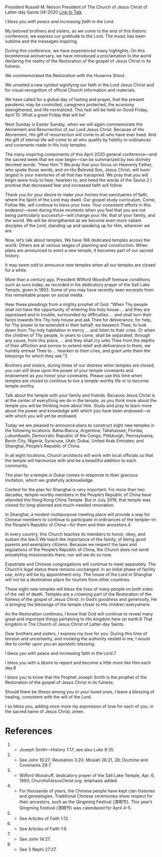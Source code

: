 President Russell M. Nelson
President of The Church of Jesus Christ of Latter-day Saints
04-2020
[Link to Talk](https://www.churchofjesuschrist.org/study/general-conference/2020/04/57nelson?lang=eng)

_I bless you with peace and increasing faith in the Lord._

My beloved brothers and sisters, as we come to the end of this historic conference, we express our gratitude to the Lord. The music has been sublime and the messages inspiring.

During this conference, we have experienced many highlights. On this bicentennial anniversary, we have introduced a proclamation to the world declaring the reality of the Restoration of the gospel of Jesus Christ in its fulness.

We commemorated the Restoration with the Hosanna Shout.

We unveiled a new symbol signifying our faith in the Lord Jesus Christ and for visual recognition of official Church information and materials.

We have called for a global day of fasting and prayer, that the present pandemic may be controlled, caregivers protected, the economy strengthened, and life normalized. This fast will be held on Good Friday, April 10. What a great Friday that will be!

Next Sunday is Easter Sunday, when we will again commemorate the Atonement and Resurrection of our Lord Jesus Christ. Because of His Atonement, His gift of resurrection will come to all who have ever lived. And His gift of eternal life will come to all who qualify by fidelity to ordinances and covenants made in His holy temples.

The many inspiring components of this April 2020 general conference—and the sacred week that we now begin—can be summarized by two divinely decreed words: “Hear Him.”1 We pray that your focus on Heavenly Father, who spoke those words, and on His Beloved Son, Jesus Christ, will loom largest in your memories of all that has transpired. We pray that you will begin anew truly to hear, hearken to, and heed the words of the Savior.2 I promise that decreased fear and increased faith will follow.

Thank you for your desire to make your homes true sanctuaries of faith, where the Spirit of the Lord may dwell. Our gospel study curriculum, Come, Follow Me, will continue to bless your lives. Your consistent efforts in this endeavor—even during those moments when you feel that you are not being particularly successful—will change your life, that of your family, and the world. We will be strengthened as we become even more valiant disciples of the Lord, standing up and speaking up for Him, wherever we are.

Now, let’s talk about temples. We have 168 dedicated temples across the world. Others are at various stages of planning and construction. When plans are announced to erect a new temple, it becomes part of our sacred history.

It may seem odd to announce new temples when all our temples are closed for a while.

More than a century ago, President Wilford Woodruff foresaw conditions such as ours today, as recorded in his dedicatory prayer of the Salt Lake Temple, given in 1893. Some of you may have recently seen excerpts from this remarkable prayer on social media.

Hear these pleadings from a mighty prophet of God: “When Thy people shall not have the opportunity of entering this holy house … and they are oppressed and in trouble, surrounded by difficulties … and shall turn their faces towards this Thy holy house and ask Thee for deliverance, for help, for Thy power to be extended in their behalf, we beseech Thee, to look down from Thy holy habitation in mercy … and listen to their cries. Or when the children of Thy people, in years to come, shall be separated, through any cause, from this place, … and they shall cry unto Thee from the depths of their affliction and sorrow to extend relief and deliverance to them, we humbly entreat Thee to … hearken to their cries, and grant unto them the blessings for which they ask.”3

Brothers and sisters, during times of our distress when temples are closed, you can still draw upon the power of your temple covenants and endowment as you honor your covenants. Please use this time when temples are closed to continue to live a temple-worthy life or to become temple worthy.

Talk about the temple with your family and friends. Because Jesus Christ is at the center of everything we do in the temple, as you think more about the temple you will be thinking more about Him. Study and pray to learn more about the power and knowledge with which you have been endowed—or with which you will yet be endowed.

Today we are pleased to announce plans to construct eight new temples in the following locations: Bahía Blanca, Argentina; Tallahassee, Florida; Lubumbashi, Democratic Republic of the Congo; Pittsburgh, Pennsylvania; Benin City, Nigeria; Syracuse, Utah; Dubai, United Arab Emirates; and Shanghai, People’s Republic of China.

In all eight locations, Church architects will work with local officials so that the temple will harmonize with and be a beautiful addition to each community.

The plan for a temple in Dubai comes in response to their gracious invitation, which we gratefully acknowledge.

Context for the plan for Shanghai is very important. For more than two decades, temple-worthy members in the People’s Republic of China have attended the Hong Kong China Temple. But in July 2019, that temple was closed for long-planned and much-needed renovation.

In Shanghai, a modest multipurpose meeting place will provide a way for Chinese members to continue to participate in ordinances of the temple—in the People’s Republic of China—for them and their ancestors.4

In every country, this Church teaches its members to honor, obey, and sustain the law.5 We teach the importance of the family, of being good parents and exemplary citizens. Because we respect the laws and regulations of the People’s Republic of China, the Church does not send proselyting missionaries there; nor will we do so now.

Expatriate and Chinese congregations will continue to meet separately. The Church’s legal status there remains unchanged. In an initial phase of facility use, entry will be by appointment only. The house of the Lord in Shanghai will not be a destination place for tourists from other countries.

These eight new temples will bless the lives of many people on both sides of the veil of death. Temples are a crowning part of the Restoration of the fulness of the gospel of Jesus Christ. In God’s goodness and generosity, He is bringing the blessings of the temple closer to His children everywhere.

As the Restoration continues, I know that God will continue to reveal many great and important things pertaining to His kingdom here on earth.6 That kingdom is The Church of Jesus Christ of Latter-day Saints.

Dear brothers and sisters, I express my love for you. During this time of tension and uncertainty, and invoking the authority vested in me, I would like to confer upon you an apostolic blessing.

I bless you with peace and increasing faith in the Lord.7

I bless you with a desire to repent and become a little more like Him each day.8

I bless you to know that the Prophet Joseph Smith is the prophet of the Restoration of the gospel of Jesus Christ in its fulness.

Should there be illness among you or your loved ones, I leave a blessing of healing, consistent with the will of the Lord.

I so bless you, adding once more my expression of love for each of you, in the sacred name of Jesus Christ, amen.

# References
1. - Joseph Smith—History 1:17; see also Luke 9:35.
2. - See John 10:27; Revelation 3:20; Mosiah 26:21, 28; Doctrine and Covenants 29:7.
3. - Wilford Woodruff, dedicatory prayer of the Salt Lake Temple, Apr. 6, 1893, ChurchofJesusChrist.org; emphasis added.
4. - For thousands of years, the Chinese people have kept clan histories and genealogies. Traditional Chinese ceremonies show respect for their ancestors, such as the Qingming Festival (清明节). This year’s Qingming Festival (清明节) was calendared for April 4–5.
5. - See Articles of Faith 1:12.
6. - See Articles of Faith 1:9.
7. - See John 14:27.
8. - See 3 Nephi 27:27.